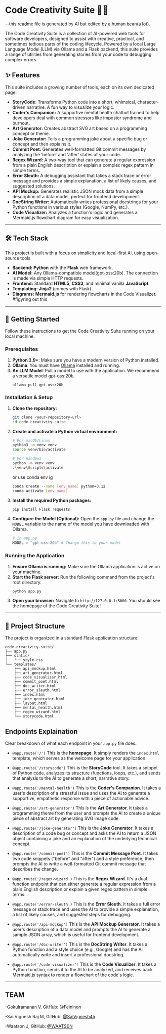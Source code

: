 # Code Creativity Suite 🎨✨

--this readme file is generated by AI but edited by a human bean(a lot).

The Code Creativity Suite is a collection of AI-powered web tools for software developers, designed to assist with creative, practical, and sometimes tedious parts of the coding lifecycle. Powered by a local Large Language Model (LLM) via Ollama and a Flask backend, this suite provides a range of utilities from generating stories from your code to debugging complex errors.

## ✨ Features

This suite includes a growing number of tools, each on its own dedicated page:

  * **StoryCode:** Transforms Python code into a short, whimsical, character-driven narrative. A fun way to visualize your logic.
  * **Coder's Companion:** A supportive mental health chatbot trained to help developers deal with common stressors like imposter syndrome and burnout.
  * **Art Generator:** Creates abstract SVG art based on a programming concept or theme.
  * **Joke Generator:** Tells a programming joke about a specific bug or concept and then explains it.
  * **Commit Poet:** Generates well-formatted Git commit messages by analyzing the 'before' and 'after' states of your code.
  * **Regex Wizard:** A two-way tool that can generate a regular expression from a plain English description or explain a complex regex pattern in simple terms.
  * **Error Sleuth:** A debugging assistant that takes a stack trace or error message and provides a simple explanation, a list of likely causes, and suggested solutions.
  * **API Mockup:** Generates realistic JSON mock data from a simple description of a data model, perfect for frontend development.
  * **DocString Writer:** Automatically writes professional docstrings for your Python functions in various styles (Google, NumPy, etc.).
  * **Code Visualizer:** Analyzes a function's logic and generates a Mermaid.js flowchart diagram for easy visualization.

-----

## 🛠️ Tech Stack

This project is built with a focus on simplicity and local-first AI, using open-source tools.

  * **Backend:** **Python** with the **Flask** web framework.
  * **AI Model:** Any Ollama-compatible model(gpt-oss:20b). The connection is made via simple HTTP requests.
  * **Frontend:** Standard **HTML5**, **CSS3**, and minimal vanilla **JavaScript**.
  * **Templating:** **Jinja2** (comes with Flask).
  * **Diagrams:** **Mermaid.js** for rendering flowcharts in the Code Visualizer. #figyring out this

-----

## 🚀 Getting Started

Follow these instructions to get the Code Creativity Suite running on your local machine.

### Prerequisites

1.  **Python 3.9+**: Make sure you have a modern version of Python installed.
2.  **Ollama**: You must have [Ollama](https://ollama.com/) installed and running.
3.  **An LLM Model**: Pull a model to use with the application. We recommend a versatile model gpt-oss:20b.
    ```bash
    ollama pull gpt-oss:20b
    ```

### Installation & Setup

1.  **Clone the repository:**

    ```bash
    git clone <your-repository-url>
    cd code-creativity-suite
    ```

2.  **Create and activate a Python virtual environment:**

    ```bash
    # For macOS/Linux
    python3 -m venv venv
    source venv/bin/activate

    # For Windows
    python -m venv venv
    .\venv\Scripts\activate
    ```
    or use conda env ig
    
    ```bash
    conda create --name [env_name] python=3.12
    conda activate [env_name]
    ```

4.  **Install the required Python packages:**

    ```bash
    pip install Flask requests
    ```

5.  **Configure the Model (Optional):**
    Open the `app.py` file and change the `MODEL` variable to the name of the model you have downloaded with Ollama.

    ```python
    # in app.py
    MODEL = "gpt-oss:20b" # Change this to your model
    ```

### Running the Application

1.  **Ensure Ollama is running:** Make sure the Ollama application is active on your machine.
2.  **Start the Flask server:** Run the following command from the project's root directory:
    ```bash
    python app.py
    ```
3.  **Open your browser:** Navigate to `http://127.0.0.1:5000`. You should see the homepage of the Code Creativity Suite\!

-----

## 📂 Project Structure

The project is organized in a standard Flask application structure:

```
code-creativity-suite/
├── app.py
├── static/
│   └── style.css
└── templates/
    ├── api_mockup.html
    ├── art_generator.html
    ├── code_visualizer.html
    ├── commit_poet.html
    ├── doc_writer.html
    ├── error_sleuth.html
    ├── index.html
    ├── joke_generator.html
    ├── layout.html
    ├── mental_health.html
    ├── regex_wizard.html
    └── storycode.html
```

## Endpoints Explaination

Clear breakdown of what each endpoint in your `app.py` file does.

* `@app.route('/')`
    This is the **homepage**. It simply renders the `index.html` template, which serves as the welcome page for your application.

* `@app.route('/storycode')`
    This is the **StoryCode** tool. It takes a snippet of Python code, analyzes its structure (functions, loops, etc.), and sends that analysis to the AI to generate a short, narrative story.

* `@app.route('/mental-health')`
    This is the **Coder's Companion**. It takes a user's description of a stressful issue and uses the AI to generate a supportive, empathetic response with a piece of actionable advice.

* `@app.route('/art-generator')`
    This is the **Art Generator**. It takes a programming theme from the user and prompts the AI to create a unique piece of abstract art by generating SVG image code.

* `@app.route('/joke-generator')`
    This is the **Joke Generator**. It takes a description of a code bug or concept and asks the AI to return a JSON object containing a joke and an explanation of the underlying technical concept.

* `@app.route('/commit-poet')`
    This is the **Commit Message Poet**. It takes two code snippets ("before" and "after") and a style preference, then prompts the AI to write a well-formatted Git commit message that describes the change.

* `@app.route('/regex-wizard')`
    This is the **Regex Wizard**. It's a dual-function endpoint that can either generate a regular expression from a plain English description or explain a given regex pattern in simple terms.

* `@app.route('/error-sleuth')`
    This is the **Error Sleuth**. It takes a full error message or stack trace and uses the AI to provide a simple explanation, a list of likely causes, and suggested steps for debugging.

* `@app.route('/api-mockup')`
    This is the **API Mockup Generator**. It takes a user's description of a data model and prompts the AI to generate a sample JSON array, which is useful for frontend development.

* `@app.route('/doc-writer')`
    This is the **DocString Writer**. It takes a Python function and a style choice (e.g., Google) and has the AI automatically write and insert a professional docstring.

* `@app.route('/code-visualizer')`
    This is the **Code Visualizer**. It takes a Python function, sends it to the AI to be analyzed, and receives back Mermaid.js syntax to render a flowchart of the code's logic.

-----

## TEAM

-Gokulramanan V, 
 GitHub: [ @Feininon](https://github.com/Feininon)

-Sai Vignesh Raj M, 
 GitHub: [ @SaiVignesh45](https://github.com/SaiVignesh45)

-Waatson J, 
 GitHub: [ @WAATS0N](https://github.com/WAATS0N)
